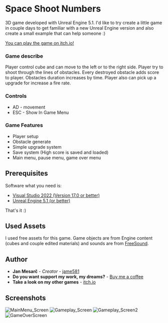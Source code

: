 # Space Shoot Numbers

3D game developed with Unreal Engine 5.1. I'd like to try create a little game in couple days to get familiar with a new Unreal Engine version and also create a small example that can help someone :)

[You can play the game on itch.io!](https://jame581.itch.io/shoot-numbers)

### Game describe

Player control cube and can move to the left or to the right side. Player try to shoot through the lines of obstacles. Every destroyed obstacle adds score to player. Obstacles duration increases by time. Player also can pick up a upgrade for increase a fire rate.

### Controls

* AD - movement
* ESC - Show In Game Menu

### Game Features

- Player setup
- Obstacle generate
- Simple upgrade system 
- Save system (High score is saved and loaded)
- Main menu, pause menu, game over menu

## Prerequisites

Software what you need is:

* [Visual Studio 2022 (Version 17.0 or better)](https://visualstudio.microsoft.com/)
* [Unreal Engine 5.1 (or better)](https://www.unrealengine.com/)

That's it :)

## Used Assets

I used free assets for this game. Game objects are from Engine content (cubes and couple edited materials) and sounds are from [FreeSound](https://freesound.org/).

## Author

* **Jan Mesarč** - *Creator* - [jame581](https://jame581.azurewebsites.net/)
* **Do you want support my work, my dreams?** - [Buy me a coffee](https://www.buymeacoffee.com/jame581)
* **Take a look on my other games** - [itch.io](https://jame581.itch.io/)

## Screenshots

![MainMenu_Screen](https://user-images.githubusercontent.com/21112138/208252888-b835994c-8c39-4c95-8a4f-4508db3c854b.png)
![Gameplay_Screen](https://user-images.githubusercontent.com/21112138/208252889-93786880-269f-4622-8459-8e72b28eff48.png)
![Gameplay_Screen2](https://user-images.githubusercontent.com/21112138/208252902-1fc3ef1a-b63d-445c-83ec-9af7a3e79800.png)
![GameOverScreen](https://user-images.githubusercontent.com/21112138/208252908-f5a52f59-78b4-4055-b2a5-28106c128f76.png)

